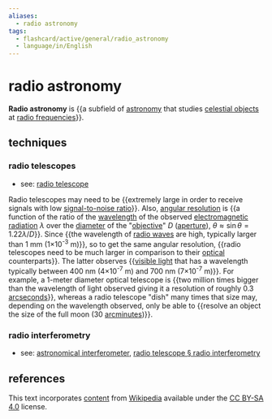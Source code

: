 ```yaml
---
aliases:
  - radio astronomy
tags:
  - flashcard/active/general/radio_astronomy
  - language/in/English
---
```


# radio astronomy

__Radio astronomy__ is {{a subfield of [astronomy](astronomy.md) that studies [celestial objects](astronomical%20object.md) at [radio frequencies](radio%20frequency.md)}}. <!--SR:!2024-09-30,49,290-->

## techniques

### radio telescopes

- see: [radio telescope](radio%20telescope.md)

Radio telescopes may need to be {{extremely large in order to receive signals with low [signal-to-noise ratio](signal-to-noise%20ratio.md)}}. Also, [angular resolution](angular%20resolution.md) is {{a function of the ratio of the [wavelength](wavelength.md) of the observed [electromagnetic radiation](electromagnetic%20radiation.md) $\lambda$ over the [diameter](diameter.md) of the "[objective](objective%20(optics).md)" $D$ ([aperture](aperture.md)), $\theta \approx \sin \theta = 1.22 \lambda / D$}}. Since {{the wavelength of [radio waves](radio%20wave.md) are high, typically larger than 1 mm (1×10<sup>-3</sup>&nbsp;m)}}, so to get the same angular resolution, {{radio telescopes need to be much larger in comparison to their [optical](optical%20telescope.md) counterparts}}. The latter observes {{[visible light](visible%20light.md) that has a wavelength typically between 400 nm (4×10<sup>-7</sup>&nbsp;m) and 700 nm (7×10<sup>-7</sup>&nbsp;m)}}. For example, a 1-meter diameter optical telescope is {{two million times bigger than the wavelength of light observed giving it a resolution of roughly 0.3 [arcseconds](minute%20and%20second%20of%20arc.md)}}, whereas a radio telescope "dish" many times that size may, depending on the wavelength observed, only be able to {{resolve an object the size of the full moon (30 [arcminutes](minute%20and%20second%20of%20arc.md))}}. <!--SR:!2024-09-18,41,290!2024-10-06,55,310!2024-11-25,79,270!2024-10-03,52,310!2024-10-25,72,310!2024-09-09,32,270!2024-09-22,41,290-->

### radio interferometry

- see: [astronomical interferometer](astronomical%20interferometer.md), [radio telescope § radio interferometry](radio%20telescope.md#radio%20interferometry)

## references

This text incorporates [content](https://en.wikipedia.org/wiki/radio_astronomy) from [Wikipedia](Wikipedia.md) available under the [CC BY-SA 4.0](https://creativecommons.org/licenses/by-sa/4.0/) license.
